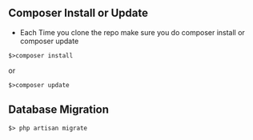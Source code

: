 ## Composer Install or Update
- Each Time you clone the repo make sure you do composer install or composer update
```
$>composer install 
```
or 
```
$>composer update
```

## Database Migration

 ```
 $> php artisan migrate
